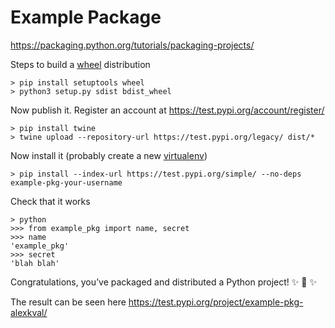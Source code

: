 # Example Package

https://packaging.python.org/tutorials/packaging-projects/

Steps to build a [wheel](https://pythonwheels.com/) distribution
```
> pip install setuptools wheel
> python3 setup.py sdist bdist_wheel
```

Now publish it.
Register an account at https://test.pypi.org/account/register/
```
> pip install twine
> twine upload --repository-url https://test.pypi.org/legacy/ dist/*
```

Now install it (probably create a new [virtualenv](https://packaging.python.org/key_projects/#virtualenv))
```
> pip install --index-url https://test.pypi.org/simple/ --no-deps example-pkg-your-username
```

Check that it works
```
> python
>>> from example_pkg import name, secret
>>> name
'example_pkg'
>>> secret
'blah blah'
```

Congratulations, you’ve packaged and distributed a Python project! ✨ 🍰 ✨

The result can be seen here https://test.pypi.org/project/example-pkg-alexkval/
